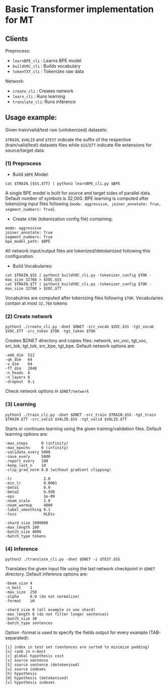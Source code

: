 # Basic Transformer implementation for MT

## Clients

Preprocess:
* `learnBPE_cli` : Learns BPE model
* `buildVOC_cli` : Builds vocabulary
* `tokenTXT_cli` : Tokenizes raw data

Network:
* `create_cli` : Creates network
* `learn_cli` : Runs learning 
* `translate_cli`: Runs inference

## Usage example:

Given train/valid/test raw (untokenized) datasets:

`$TRAIN`, `$VALID` and `$TEST` indicate the suffix of the respective (train/valid/test) datasets files while `$SS`/`$TT` indicate file extensions for source/target data.


### (1) Preprocess

* Build `$BPE` Model:

```
cat $TRAIN.{$SS,$TT} | python3 learnBPE_cli.py $BPE
```
A single BPE model is built for source and target sides of parallel data. Default number of symbols is 32,000.
BPE learning is computed after tokenizing input files following (`mode: aggressive, joiner_annotate: True, segment_numbers: True`).

* Create `$TOK` (tokenization config file) containing:

```
mode: aggressive
joiner_annotate: True
segment_numbers: True
bpe_model_path: $BPE
```

All network input/output files are tokenized/detokenized following this configuration.

* Build Vocabularies:

```
cat $TRAIN.$SS | python3 buildVOC_cli.py -tokenizer_config $TOK -max_size 32768 > $VOC.$SS
cat $TRAIN.$TT | python3 buildVOC_cli.py -tokenizer_config $TOK -max_size 32768 > $VOC.$TT
```

Vocabulries are computed after tokenizing files following `$TOK`. Vocabularies contain at most `32,768` tokens

### (2) Create network

```
python3 ./create_cli.py -dnet $DNET -src_vocab $VOC.$SS -tgt_vocab $VOC.$TT -src_token $TOK -tgt_token $TOK
```

Creates $DNET directory and copies files: network, src_voc, tgt_voc, src_tok, tgt_tok, src_bpe, tgt_bpe. Default network options are:
```
-emb_dim  512
-qk_dim   64
-v_dim    64
-ff_dim   2048
-n_heads  8
-n_layers 6
-dropout  0.1
```

Check network options in `$DNET/network`

### (3) Learning
```
python3 ./train_cli.py -dnet $DNET -src_train $TRAIN.$SS -tgt_train $TRAIN.$TT -src_valid $VALID.$SS -tgt_valid $VALID.$TT
```

Starts or continues learning using the given training/validation files. Default learning options are:
```
-max_steps      0 (infinity)
-max_epochs     0 (infinity)
-validate_every 5000
-save_every     5000
-report_every   100
-keep_last_n    10
-clip_grad_norm 0.0 (without gradient clipping)
```
```
-lr              2.0
-min_lr          0.0001
-beta1           0.9
-beta2           0.998
-eps             1e-09
-noam_scale      2.0
-noam_warmup     4000
-label_smoothing 0.1
-loss            KLDiv
```
```
-shard_size 1000000
-max_length 100
-batch_size 4096
-batch_type tokens
```

### (4) Inference
```
python3 ./translate_cli.py -dnet $DNET -i $TEST.$SS
```

Translates the given input file using the last network checkpoint in `$DNET` directory. Default inference options are:
```
-beam_size 4
-n_best    1
-max_size  250
-alpha     0.0 (do not normalize)
-format    iH
```
```
-shard_size 0 (all example in one shard)
-max_length 0 (do not filter longer sentences)
-batch_size 30
-batch_type sentences
```

Option -format is used to specify the fields output for every example (TAB-separated):
```
[i] index in test set (sentences are sorted to minimize padding)
[n] rank in n-best
[c] global hypothesis cost
[s] source sentence
[S] source sentence (detokenised)
[u] source indexes
[h] hypothesis
[H] hypothesis (detokenised)
[v] hypothesis indexes
```



